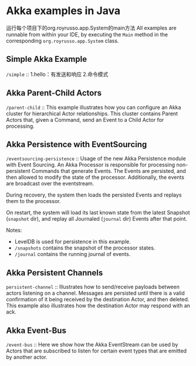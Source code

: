 Akka examples in Java
==============


运行每个项目下的org.royrusso.app.System的main方法
All examples are runnable from within your IDE, by executing the ``Main`` method in the corresponding ``org.royrusso.app.System`` class.

Simple Akka Example
------------------

``/simple`` ::
 1.hello：有发送和响应
 2.命令模式

Akka Parent-Child Actors
------------------

``/parent-child`` :: This example illustrates how you can configure an Akka cluster for hierarchical Actor relationships.
This cluster contains Parent Actors that, given a Command, send an Event to a Child Actor for processing.

Akka Persistence with EventSourcing
------------------

``/eventsourcing-persistence`` :: Usage of the new Akka Persistence module with Event Sourcing. An Akka Processor is responsible for processing non-persistent Commands
that generate Events. The Events are persisted, and then allowed to modify the state of the processor. Additionally, the events are broadcast over the eventstream.

During recovery, the system then loads the persisted Events and replays them to the processor.

On restart, the system will load its last known state from the latest Snapshot (``snapshot`` dir), and replay all Journaled (``journal`` dir) Events after that point.

Notes:

* LevelDB is used for persistence in this example.
* ``/snapshots`` contains the snapshot of the processor states.
* ``/journal`` contains the running journal of events.

Akka Persistent Channels
-----------------------

``persistent-channel`` :: Illustrates how to send/receive payloads between actors listening on a channel. Messages are persisted until there is a valid confirmation
of it being received by the destination Actor, and then deleted. This example also illustrates how the destination Actor may respond with an ack.


Akka Event-Bus
------------------

``/event-bus`` :: Here we show how the Akka EventStream can be used by Actors that are subscribed to listen for certain event types that are emitted by another actor.
